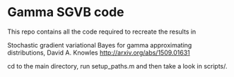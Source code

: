 # Gamma SGVB code

This repo contains all the code required to recreate the results in 

Stochastic gradient variational Bayes for gamma approximating distributions, 
David A. Knowles
http://arxiv.org/abs/1509.01631

cd to the main directory, run setup_paths.m and then take a look in scripts/. 
